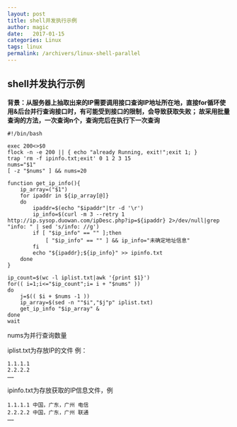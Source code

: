 ```yaml
---
layout: post
title: shell并发执行示例
author: magic
date:   2017-01-15
categories: Linux
tags: linux
permalink: /archivers/linux-shell-parallel
---
```



## shell并发执行示例

**背景：从服务器上抽取出来的IP需要调用接口查询IP地址所在地，直接for循环使用&后台并行查询接口时，有可能受到接口的限制，会导致获取失败；
故采用批量查询的方法，一次查询n个，查询完后在执行下一次查询**
<!--more-->
```
#!/bin/bash

exec 200<>$0
flock -n -e 200 || { echo "already Running, exit!";exit 1; }
trap 'rm -f ipinfo.txt;exit' 0 1 2 3 15
nums="$1"
[ -z "$nums" ] && nums=20

function get_ip_info(){
	ip_array=("$1")
	for ipaddr in ${ip_array[@]}
	do
		ipaddr=$(echo "$ipaddr"|tr -d '\r')
		ip_info=$(curl -m 3 --retry 1 http://ip.sysop.duowan.com/ipDesc.php?ip=${ipaddr} 2>/dev/null|grep "info: " | sed 's/info: //g')
		if [ "$ip_info" == "" ];then
			[ "$ip_info" == "" ] && ip_info="未确定地址信息"
		fi
		echo "${ipaddr};${ip_info}" >> ipinfo.txt
	done
}

ip_count=$(wc -l iplist.txt|awk '{print $1}')
for(( i=1;i<="$ip_count";i= i + "$nums" ))
do
	j=$(( $i + $nums -1 ))
	ip_array=$(sed -n ""$i","$j"p" iplist.txt)
	get_ip_info "$ip_array" &
done
wait
```

nums为并行查询数量

iplist.txt为存放IP的文件
例：

```
1.1.1.1
2.2.2.2
……
```

ipinfo.txt为存放获取的IP信息文件，例

```
1.1.1.1 中国，广东，广州 电信
2.2.2.2 中国，广东，广州 联通
……
```